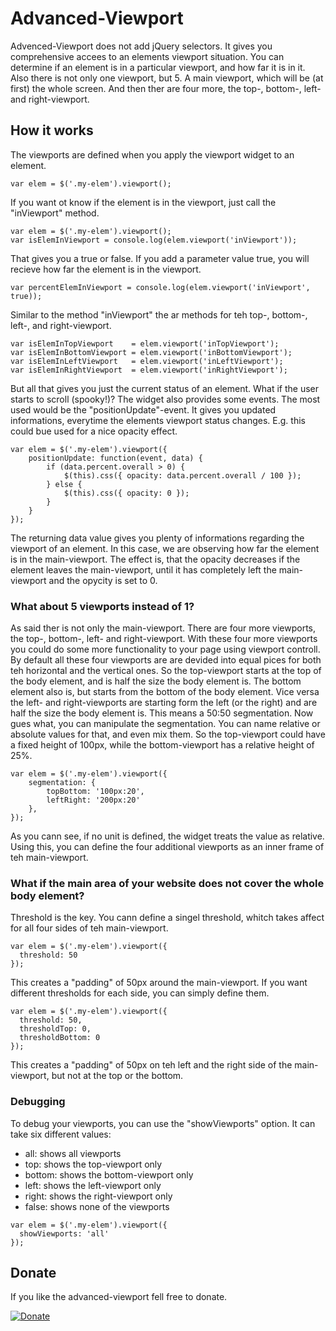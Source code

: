 # Advanced-Viewport

Advenced-Viewport does not add jQuery selectors. It gives you comprehensive accees to an elements viewport situation. You can determine if an element is in a particular viewport, and how far it is in it. Also there is not only one viewport, but 5. A main viewport, which will be (at first) the whole screen. And then ther are four more, the top-, bottom-, left- and right-viewport.

## How it works
The viewports are defined when you apply the viewport widget to an element.
```
var elem = $('.my-elem').viewport();
```
If you want ot know if the element is in the viewport, just call the "inViewport" method.
```
var elem = $('.my-elem').viewport();
var isElemInViewport = console.log(elem.viewport('inViewport'));
```
That gives you a true or false. If you add a parameter value true, you will recieve how far the element is in the viewport.
```
var percentElemInViewport = console.log(elem.viewport('inViewport', true));
```
Similar to the method "inViewport" the ar methods for teh top-, bottom-, left-, and right-viewport.
```
var isElemInTopViewport    = elem.viewport('inTopViewport');
var isElemInBottomViewport = elem.viewport('inBottomViewport');
var isElemInLeftViewport   = elem.viewport('inLeftViewport');
var isElemInRightViewport  = elem.viewport('inRightViewport');
```
But all that gives you just the current status of an element. What if the user starts to scroll (spooky!)? The widget also provides some events. The most used would be the "positionUpdate"-event. It gives you updated informations, everytime the elements viewport status changes. E.g. this could bue used for a nice opacity effect.
```
var elem = $('.my-elem').viewport({
    positionUpdate: function(event, data) {
        if (data.percent.overall > 0) {
            $(this).css({ opacity: data.percent.overall / 100 });
        } else {
            $(this).css({ opacity: 0 });
        }
    }
});
```
The returning data value gives you plenty of informations regarding the viewport of an element. In this case, we are observing how far the element is in the main-viewport. The effect is, that the opacity decreases if the element leaves the main-viewport, until it has completely left the main-viewport and the opycity is set to 0.

### What about 5 viewports instead of 1?
As said ther is not only the main-viewport. There are four more viewports, the top-, bottom-, left- and right-viewport. With these four more viewports you could do some more functionality to your page using viewport controll. By default all these four viewports are are devided into equal pices for both teh horizontal and the vertical ones. So the top-viewport starts at the top of the body element, and is half the size the body element is. The bottom element also is, but starts from the bottom of the body element. Vice versa the left- and right-viewports are starting form the left (or the right) and are half the size the body element is. This means a 50:50 segmentation.
Now gues what, you can manipulate the segmentation. You can name relative or absolute values for that, and even mix them. So the top-viewport could have a fixed height of 100px, while the bottom-viewport has a relative height of 25%.
```
var elem = $('.my-elem').viewport({
    segmentation: {
        topBottom: '100px:20',
        leftRight: '200px:20'
    },
});
```
As you cann see, if no unit is defined, the widget treats the value as relative. Using this, you can define the four additional viewports as an inner frame of teh main-viewport.

### What if the main area of your website does not cover the whole body element?
Threshold is the key. You cann define a singel threshold, whitch takes affect for all four sides of teh main-viewport.
```
var elem = $('.my-elem').viewport({
  threshold: 50
});
```
This creates a "padding" of 50px around the main-viewport. If you want different thresholds for each side, you can simply define them.
```
var elem = $('.my-elem').viewport({
  threshold: 50,
  thresholdTop: 0,
  thresholdBottom: 0
});
```
This creates a "padding" of 50px on teh left and the right side of the main-viewport, but not at the top or the bottom.

### Debugging
To debug your viewports, you can use the "showViewports" option. It can take six different values:
- all: shows all viewports
- top: shows the top-viewport only
- bottom: shows the bottom-viewport only
- left: shows the left-viewport only
- right: shows the right-viewport only
- false: shows none of the viewports
```
var elem = $('.my-elem').viewport({
  showViewports: 'all'
});
```

## Donate
If you like the advanced-viewport fell free to donate.

[![Donate](https://img.shields.io/badge/Donate-PayPal-green.svg)](https://www.paypal.com/cgi-bin/webscr?cmd=_s-xclick&hosted_button_id=NKF9RJSJY7LHU)
